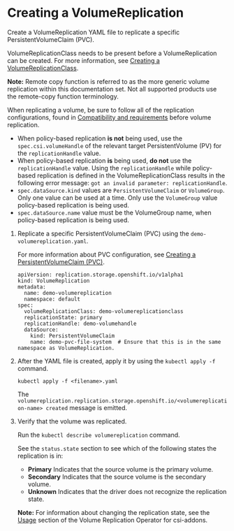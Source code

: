 # Creating a VolumeReplication

Create a VolumeReplication YAML file to replicate a specific PersistentVolumeClaim (PVC).

VolumeReplicationClass needs to be present before a VolumeReplication can be created. For more information, see [Creating a VolumeReplicationClass](creating_volumereplicationclass.md).

**Note:** Remote copy function is referred to as the more generic volume replication within this documentation set. Not all supported products use the remote-copy function terminology.

When replicating a volume, be sure to follow all of the replication configurations, found in [Compatibility and requirements](../installation/install_compatibility_requirements.md) before volume replication.

- When policy-based replication **is not** being used, use the `spec.csi.volumeHandle` of the relevant target PersistentVolume (PV) for the `replicationHandle` value.
- When policy-based replication **is** being used, **do not** use the `replicationHandle` value. Using the `replicationHandle` while policy-based replication is defined in the VolumeReplicationClass results in the following error message: `got an invalid parameter: replicationHandle`.
- `spec.dataSource.kind` values are `PersistentVolumeClaim` or `VolumeGroup`. Only one value can be used at a time. Only use the `VolumeGroup` value policy-based replication is being used.
- `spec.dataSource.name` value must be the VolumeGroup name, when policy-based replication is being used.

1.  Replicate a specific PersistentVolumeClaim (PVC) using the `demo-volumereplication.yaml`.

    For more information about PVC configuration, see [Creating a PersistentVolumeClaim (PVC)](creating_pvc.md).

    ```
    apiVersion: replication.storage.openshift.io/v1alpha1
    kind: VolumeReplication
    metadata:
      name: demo-volumereplication
      namespace: default
    spec:
      volumeReplicationClass: demo-volumereplicationclass
      replicationState: primary
      replicationHandle: demo-volumehandle
      dataSource:
        kind: PersistentVolumeClaim
        name: demo-pvc-file-system  # Ensure that this is in the same namespace as VolumeReplication.
    ```

2.  After the YAML file is created, apply it by using the `kubectl apply -f` command.

    ```
    kubectl apply -f <filename>.yaml
    ```

    The `volumereplication.replication.storage.openshift.io/<volumereplication-name> created` message is emitted.

3.  Verify that the volume was replicated.

    Run the `kubectl describe volumereplication` command.

    See the `status.state` section to see which of the following states the replication is in:

    -   **Primary** Indicates that the source volume is the primary volume.
    -   **Secondary** Indicates that the source volume is the secondary volume.
    -   **Unknown** Indicates that the driver does not recognize the replication state.

    **Note:** For information about changing the replication state, see the [Usage](https://github.com/csiblock/volume-replication-operator/tree/v0.1.0#usage) section of the Volume Replication Operator for csi-addons.

